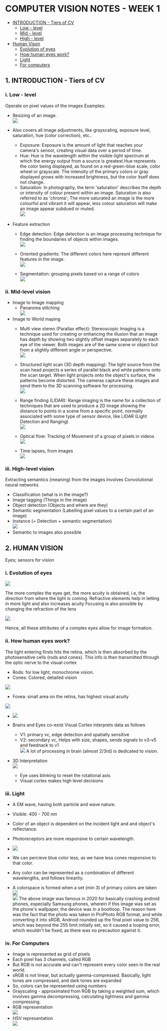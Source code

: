 # COMPUTER VISION NOTES - WEEK 1

- [INTRODUCTION - Tiers of CV](#1-introduction---tiers-of-cv)
    - [Low - level](#i-low---level)
    - [Mid - level](#ii-mid-level-vision)
    - [High - level](#iii-high-level-vision)
- [Human Vison](#2-human-vision)
    - [Evolution of eyes](#i-evolution-of-eyes)
    - [How human eyes work?](#ii-how-human-eyes-work)
    - [Light](#iii-light)
    - [For computers](#iv-for-computers)

## 1. INTRODUCTION - Tiers of CV

### i. Low - level

Operate on pixel values of the images
Examples:
- Resizing of an image.   
![](https://i.imgur.com/UC2FA1p.png)

- Also covers all image adjustments, like grayscaling, exposure level, saturation, hue (color correction), etc..
    - Exposure: Exposure is the amount of light that reaches your camera's sensor, creating visual data over a period of time.
    - Hue: Hue is the wavelength within the visible-light spectrum at which the energy output from a source is greatest.Hue represents the color being displayed, as found on a red-green-blue scale, color wheel or grayscale. The intensity of the primary colors or gray displayed grows with increased brightness, but the color itself does not change.
    - Saturation: In photography, the term 'saturation' describes the depth or intensity of colour present within an image. Saturation is also referred to as 'chroma'; The more saturated an image is the more colourful and vibrant it will appear, less colour saturation will make an image appear subdued or muted.  
![](https://i.imgur.com/6ho7B9X.png)

- Feature extraction
  - Edge detection: Edge detection is an image processing technique for finding the boundaries of objects within images.  
  ![](https://i.imgur.com/H3pFXqD.png)

  - Oriented gradients: The different colors here represnt different features in the image.  
  ![](https://i.imgur.com/onyJ5cx.png)


  - Segmentation: grouping pixels based on a range of colors  
![](https://i.imgur.com/X7Ahmav.png)

### ii. Mid-level vision

- Image to Image mapping
  - Panaroma stitching  
  ![](https://i.imgur.com/O24ioLd.png)
- Image to World maping
  - Multi view stereo (Parallax effect): Stereoscopic Imaging is a technique used for creating or enhancing the illusion that an image has depth by showing two slightly offset images separately to each eye of the viewer. Both images are of the same scene or object but from a slightly different angle or perspective.  
  ![](https://i.imgur.com/gVhH0Rm.gif)

  - Structured light scan (3D depth mapping): The light source from the scan head projects a series of parallel black and white patterns onto the scan target. When light projects onto the object's surface, the patterns become distorted. The cameras capture these images and send them to the 3D scanning software for processing.  
      ![](https://i.imgur.com/ASttWTQ.png)

  - Range finding (LIDAR): Range imaging is the name for a collection of techniques that are used to produce a 2D image showing the distance to points in a scene from a specific point, normally associated with some type of sensor device, like LIDAR (Light Detection and Ranging)  
  ![](https://i.imgur.com/op65sdc.jpg)

  - Optical flow: Tracking of Movement of a group of pixels in videos  
  ![](https://i.imgur.com/sCkDRT4.gif)

  - Time lapses, from images  
  ![](https://i.imgur.com/4PYYxaI.gif)


  
### iii. High-level vision
Extracting semantics (meaning) from the images
Involves Convolutional neural networks
- Classification (what is in the image?)
- Image tagging (Things in the image)
- Object detection (Objects and where are they)
- Semantic segmentation (Labelling pixel values to a certain part of an image)
- Instance (= Detection + semantic segmentation)  
![](https://i.imgur.com/ocV32sk.png)
- Semantic to images also possible

## 2. HUMAN VISION
Eyes; sensors for vision

### i. Evolution of eyes
![](https://i.imgur.com/opci96r.png)

The more complex the eyes get, the more acuity is obtained, i.e, the direction from where the light is coming.
Refractive elements help in letting in more light and also increases acuity
Focusing is also possible by changing the refraction of the lens

![](https://i.imgur.com/paG0LMF.png)

Hence, all these attributes of a complex eyes allow for image formation.

### ii. How human eyes work?
The light entering firsts hits the retina, which is then absorbed by the photosensitive cells (rods and cones). This info is then transmitted through the optic nerve to the visual cortex

- Rods: for low light, monochrome vision. 
- Cones: Colored, detailed vision

![](https://i.imgur.com/IltCyt6.png)

- Fovea: small area on the retina, has highest visual acuity

![](https://i.imgur.com/qU7rrnu.png)

- ![](https://i.imgur.com/0hcWA7b.png)

- Brains and Eyes co-exist
  Visual Cortex interprets data as follows
  - V1: primary vc, edge detection and spatially sensitive
  - V2: secondary vc, Helps with size, shapes, sends signals to v3-v5 and feednack to v1  
![](https://i.imgur.com/OxJU46x.png)
    A lot of processing in brain (almost 2/3rd) is dedicated to vision.
    
- 3D Interpretation  
![](https://i.imgur.com/dlWgJjf.png)
    - Eye uses blinking to reset the rotational axis
    - Visual cortex makes high level decisions

### iii. Light

- A EM wave, having both particle and wave nature.
- Visible: 400 - 700 nm
- Color of an object is dependent on the incident light and and object's reflectance.
- Photoreceptors are more responsive to certain wavelength.  
- ![](https://i.imgur.com/HRwO327.png)
- We can percieve blue color less, as we have less cones responsive to that color.
- Any color can be represented as a combination of different wavelengths, and follows linearity.

- A colorspace is formed when a set (min 3) of primary colors are taken  
 ![](https://i.imgur.com/EPeMLYm.png)  
 ![](https://i.imgur.com/UOst68a.png)
 The above image was famous in 2020 for basically crashing android phones, especially Samsung phones, wherein if this image was set as the phone's wallpaper, the device was in a bootloop. The reason here was the fact that the photo was taken in ProPhoto RGB format, and while converting it into sRGB, Android rounded up the final pixel value to 256, which was beyond the 255 limit initially set, so it caused a looping error, which wouldn't be fixed, as there was no precaution against it.

 
### iv. For Computers
  - Image is represented as grid of pixels
  - Each pixel has 3 channels, called RGB
  - But RGB is not accurate and can't represent every color seen in the real world.
  - sRGB is not linear, but actually gamma-compressed. Basically, light tones are compressed, and dark tones are expanded
  - So, colors can be represented using numbers
  - Grayscaling - approximated from RGB by taking a weighted sum, which involves gamma decompressing, calculating lightness and gamma compressing.
  - RGB representation   
  ![](https://i.imgur.com/rfTKMfe.png)
  - HSV representation  
  ![](https://i.imgur.com/9kxNnrN.png)




    


